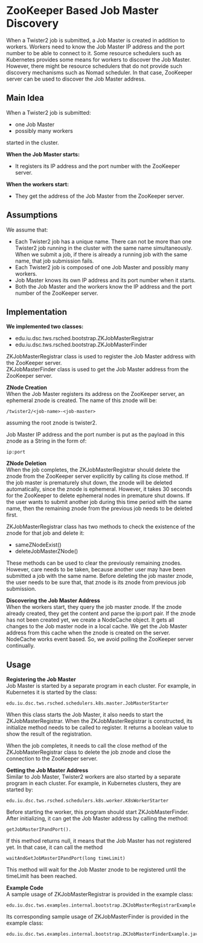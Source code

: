 ZooKeeper Based Job Master Discovery
====================================

When a Twister2 job is submitted, a Job Master is created in addition to workers. 
Workers need to know the Job Master IP address and the port number to be able to connect to it. 
Some resource schedulers such as Kubernetes provides some means for workers to discover the Job Master. 
However, there might be resource schedulers that do not provide such discovery mechanisms such as Nomad scheduler.
In that case, ZooKeeper server can be used to discover the Job Master address.

## Main Idea
When a Twister2 job is submitted:
* one Job Master
* possibly many workers  

started in the cluster.

**When the Job Master starts:** 
* It registers its IP address and the port number with the ZooKeeper server.

**When the workers start:**
* They get the address of the Job Master from the ZooKeeper server. 

## Assumptions
We assume that:
* Each Twister2 job has a unique name. 
There can not be more than one Twister2 job running in the cluster with the same name simultaneously. 
When we submit a job, if there is already a running job with the same name, that job submission fails.
* Each Twister2 job is composed of one Job Master and possibly many workers.
* Job Master knows its own IP address and its port number when it starts.
* Both the Job Master and the workers know the IP address and the port number of the ZooKeeper server.

## Implementation
**We implemented two classes:**
* edu.iu.dsc.tws.rsched.bootstrap.ZKJobMasterRegistrar
* edu.iu.dsc.tws.rsched.bootstrap.ZKJobMasterFinder

ZKJobMasterRegistrar class is used to register the Job Master address with the ZooKeeper server.  
ZKJobMasterFinder class is used to get the Job Master address from the ZooKeeper server. 

**ZNode Creation**  
When the Job Master registers its address on the ZooKeeper server, 
an ephemeral znode is created. The name of this znode will be:  

    /twister2/<job-name>-<job-master>  

assuming the root znode is twister2.

Job Master IP address and the port number is put as the payload in this znode as a String in the form of:

    ip:port 

**ZNode Deletion**  
When the job completes, the ZKJobMasterRegistrar should delete the znode from the ZooKeeper server explicitly by calling its close method. 
If the job master is prematurely shut down, the znode will be deleted automatically, since the znode is ephemeral.
However, it takes 30 seconds for the ZooKeeper to delete ephemeral nodes in premature shut downs. 
If the user wants to submit another job during this time period with the same name, then the remaining znode 
from the previous job needs to be deleted first.

ZKJobMasterRegistrar class has two methods to check the existence of the znode for that job and delete it:
* sameZNodeExist() 
* deleteJobMasterZNode()  

These methods can be used to clear the previously remaining znodes. 
However, care needs to be taken, because another user may have been submitted a job with the same name. 
Before deleting the job master znode, the user needs to be sure that, that znode is its znode from previous job submission.  

**Discovering the Job Master Address**  
When the workers start, they query the job master znode. 
If the znode already created, they get the content and parse the ip:port pair. 
If the znode has not been created yet, we create a NodeCache object. 
It gets all changes to the Job master node in a local cache. 
We get the Job Master address from this cache when the znode is created on the server. 
NodeCache works event based. So, we avoid polling the ZooKeeper server continually.      

## Usage
**Registering the Job Master**  
Job Master is started by a separate program in each cluster.
For example, in Kubernetes it is started by the class:  

    edu.iu.dsc.tws.rsched.schedulers.k8s.master.JobMasterStarter

When this class starts the Job Master, it also needs to start the ZKJobMasterRegistrar. 
When the ZKJobMasterRegistrar is constructed, its initialize method needs to be called to register. 
It returns a boolean value to show the result of the registration. 

When the job completes, it needs to call the close method of the ZKJobMasterRegistrar class 
to delete the job znode and close the connection to the ZooKeeper server. 

**Getting the Job Master Address**  
Similar to Job Master, Twister2 workers are also started by a separate program in each cluster. 
For example, in Kubernetes clusters, they are started by:

    edu.iu.dsc.tws.rsched.schedulers.k8s.worker.K8sWorkerStarter  

Before starting the worker, this program should start ZKJobMasterFinder. 
After initializing, it can get the Job Master address by calling the method: 

    getJobMasterIPandPort().

If this method returns null, it means that the Job Master has not registered yet. 
In that case, it can call the method 

    waitAndGetJobMasterIPandPort(long timeLimit)

This method will wait for the Job Master znode to be registered until the timeLimit has been reached. 

**Example Code**  
A sample usage of ZKJobMasterRegistrar is provided in the example class:

    edu.iu.dsc.tws.examples.internal.bootstrap.ZKJobMasterRegistrarExample.java

Its corresponding sample usage of ZKJobMasterFinder is provided in the example class:

    edu.iu.dsc.tws.examples.internal.bootstrap.ZKJobMasterFinderExample.java
